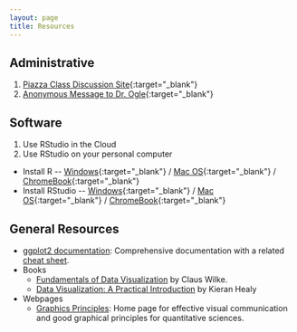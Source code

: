 ```yaml
---
layout: page
title: Resources
---
```


## Administrative
1. [Piazza Class Discussion Site](https://piazza.com/northland/spring2020/mth250/home){:target="_blank"}
1. [Anonymous Message to Dr. Ogle](https://www.surveymonkey.com/r/KC87PJW){:target="_blank"}

## Software
1. Use RStudio in the Cloud
1. Use RStudio on your personal computer
  * Install R -- [Windows](http://derekogle.com/IFAR/supplements/installations/InstallRWin.html){:target="_blank"} / [Mac OS](http://derekogle.com/IFAR/supplements/installations/InstallRMac.html){:target="_blank"} / [ChromeBook](FAQ/FAQs/ChromeBook){:target="_blank"}
  * Install RStudio -- [Windows](http://derekogle.com/IFAR/supplements/installations/InstallRStudioWin.html){:target="_blank"} / [Mac OS](http://derekogle.com/IFAR/supplements/installations/InstallRStudioMac.html){:target="_blank"} / [ChromeBook](FAQ/FAQs/ChromeBook){:target="_blank"}

## General Resources
* [ggplot2 documentation](https://ggplot2.tidyverse.org/reference/index.html): Comprehensive documentation with a related [cheat sheet](https://github.com/rstudio/cheatsheets/blob/master/data-visualization-2.1.pdf).
* Books
  * [Fundamentals of Data Visualization](https://serialmentor.com/dataviz/) by Claus Wilke.
  * [Data Visualization: A Practical Introduction](https://socviz.co/index.html) by Kieran Healy
* Webpages
  * [Graphics Principles](https://graphicsprinciples.github.io/): Home page for effective visual communication and good graphical principles for quantitative sciences.

